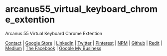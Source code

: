 # arcanus55_virtual_keyboard_chrome_extention
Arcanus 55 Virtual Keyboard Chrome Extention

[Contact](https://www.arcanus55.com/) | 
[Google Store](https://chrome.google.com/webstore/detail/arcanus-55-on-screen-virt/mihhlebmndngilcmhkcedaldhpmcapic) | 
[LinkedIn](https://www.linkedin.com/company/arcanus-55/) | 
[Twitter](https://twitter.com/arcanus_55) | 
[Pinterest](https://www.pinterest.com/arcanus55/) | 
[NPM](https://www.npmjs.com/~arcanus55) | 
[Github](https://github.com/arcanus55) | 
[Redit](https://www.reddit.com/user/arcanus55) | 
[Medium](https://medium.com/@arcanus55) | 
[The Facebook](https://www.facebook.com/arcanus55/) | 
[Gooble My Business](https://arcanus-55-inc.business.site/?m=true)
